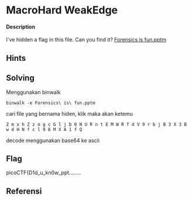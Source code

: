# MacroHard WeakEdge
#### Description

I've hidden a flag in this file. Can you find it? [Forensics is fun.pptm](https://mercury.picoctf.net/static/c0da20f29337e87ffb58ea987d8c596e/Forensics%20is%20fun.pptm)

## Hints


## Solving
Menggunakan binwalk
```
binwalk -e Forensics\ is\ fun.pptm
```
cari file yang bernama hiden, klik maka akan ketemu
```
Z m x h Z z o g c G l j b 0 N U R n t E M W R f d V 9 r b j B 3 X 3 B w d H N f c l 9 6 M X A 1 f Q
```
decode menggunakan base64 ke ascii
## Flag
picoCTF{D1d_u_kn0w_ppt........
## Referensi
